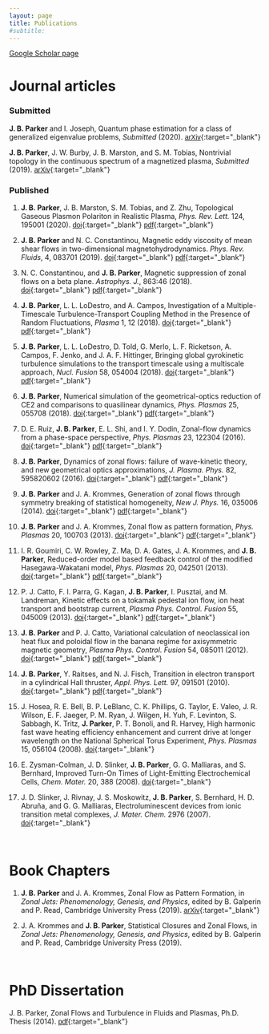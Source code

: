 ```yaml
---
layout: page
title: Publications
#subtitle:
---
```

[Google Scholar page](https://scholar.google.com/citations?user=_w6i1bEAAAAJ&hl=en)

# Journal articles

### Submitted
**J. B. Parker** and I. Joseph, Quantum phase estimation for a class of generalized eigenvalue problems, *Submitted* (2020). [<span class="btn btn-success btn-xs{{end}}" style="font-family:sans-serif;">arXiv</span>][arxiv:2002.08497]{:target="_blank"}

**J. B. Parker**, J. W. Burby, J. B. Marston, and S. M. Tobias, Nontrivial topology in the continuous spectrum of a magnetized plasma, *Submitted* (2019). [<span class="btn btn-success btn-xs{{end}}" style="font-family:sans-serif;">arXiv</span>][arxiv:1909.07910]{:target="_blank"}

### Published
1. **J. B. Parker**, J. B. Marston, S. M. Tobias, and Z. Zhu, Topological Gaseous Plasmon Polariton in Realistic Plasma, *Phys. Rev. Lett.* 124, 195001 (2020). [<span class="btn btn-info btn-xs{{end}}" style="font-family:sans-serif;">doi</span>][topological_plasmonpolariton-doi]{:target="_blank"} [<span class="btn btn-primary btn-xs{{end}}" style="font-family:sans-serif;">pdf</span>][topological_plasmonpolariton]{:target="_blank"}

1. **J. B. Parker** and N. C. Constantinou, Magnetic eddy viscosity of mean shear flows in two-dimensional magnetohydrodynamics. *Phys. Rev. Fluids*, 4, 083701 (2019). [<span class="btn btn-info btn-xs{{end}}" style="font-family:sans-serif;">doi</span>][magneticviscosity2019-doi]{:target="_blank"} [<span class="btn btn-primary btn-xs{{end}}" style="font-family:sans-serif;">pdf</span>][magneticviscosity2019]{:target="_blank"}

1. N. C. Constantinou, and **J. B. Parker**, Magnetic suppression of zonal flows on a beta plane. *Astrophys. J.*, 863:46 (2018). [<span class="btn btn-info btn-xs{{end}}" style="font-family:sans-serif;">doi</span>][magneticsuppression2018-doi]{:target="_blank"} [<span class="btn btn-primary btn-xs{{end}}" style="font-family:sans-serif;">pdf</span>][magneticsuppression2018]{:target="_blank"}

1. **J. B. Parker**, L. L. LoDestro, and A. Campos, Investigation of a Multiple-Timescale Turbulence-Transport Coupling Method in the Presence of Random Fluctuations, *Plasma* 1, 12 (2018). [<span class="btn btn-info btn-xs{{end}}" style="font-family:sans-serif;">doi</span>][turbtransport_noise-doi]{:target="_blank"} [<span class="btn btn-primary btn-xs{{end}}" style="font-family:sans-serif;">pdf</span>][turbtransport_noise]{:target="_blank"}

1. **J. B. Parker**, L. L. LoDestro, D. Told, G. Merlo, L. F. Ricketson, A. Campos, F. Jenko, and J.
A. F. Hittinger, Bringing global gyrokinetic turbulence simulations to the transport timescale using a multiscale approach, *Nucl. Fusion* 58, 054004 (2018). [<span class="btn btn-info btn-xs{{end}}" style="font-family:sans-serif;">doi</span>][turbtransport-doi]{:target="_blank"} [<span class="btn btn-primary btn-xs{{end}}" style="font-family:sans-serif;">pdf</span>][turbtransport]{:target="_blank"}

1. **J. B. Parker**, Numerical simulation of the geometrical-optics reduction of CE2 and comparisons to quasilinear dynamics, *Phys. Plasmas* 25, 055708 (2018). [<span class="btn btn-info btn-xs{{end}}" style="font-family:sans-serif;">doi</span>][CE2GO_simulation-doi]{:target="_blank"} [<span class="btn btn-primary btn-xs{{end}}" style="font-family:sans-serif;">pdf</span>][CE2GO_simulation]{:target="_blank"}

1. D. E. Ruiz, **J. B. Parker**, E. L. Shi, and I. Y. Dodin, Zonal-flow dynamics from a phase-space perspective, *Phys. Plasmas* 23, 122304 (2016). [<span class="btn btn-info btn-xs{{end}}" style="font-family:sans-serif;">doi</span>][CE2GO_Wigner_Moyal-doi]{:target="_blank"} [<span class="btn btn-primary btn-xs{{end}}" style="font-family:sans-serif;">pdf</span>][CE2_Wigner_Moyal]{:target="_blank"}

1. **J. B. Parker**, Dynamics of zonal flows: failure of wave-kinetic theory, and new geometrical optics approximations, *J. Plasma. Phys.* 82, 595820602 (2016). [<span class="btn btn-info btn-xs{{end}}" style="font-family:sans-serif;">doi</span>][ZF_wave_kinetic-doi]{:target="_blank"} [<span class="btn btn-primary btn-xs{{end}}" style="font-family:sans-serif;">pdf</span>][ZF_wave_kinetic]{:target="_blank"}

1. **J. B. Parker** and J. A. Krommes, Generation of zonal flows through symmetry breaking of statistical homogeneity, *New J. Phys.* 16, 035006 (2014). [<span class="btn btn-info btn-xs{{end}}" style="font-family:sans-serif;">doi</span>][ZF_generation_njp-doi]{:target="_blank"} [<span class="btn btn-primary btn-xs{{end}}" style="font-family:sans-serif;">pdf</span>][ZF_generation_njp]{:target="_blank"}

1. **J. B. Parker** and J. A. Krommes, Zonal flow as pattern formation, *Phys. Plasmas* 20, 100703 (2013). [<span class="btn btn-info btn-xs{{end}}" style="font-family:sans-serif;">doi</span>][ZF_pattern_formation-doi]{:target="_blank"} [<span class="btn btn-primary btn-xs{{end}}" style="font-family:sans-serif;">pdf</span>][ZF_pattern_formation]{:target="_blank"}

1. I. R. Goumiri, C. W. Rowley, Z. Ma, D. A. Gates, J. A. Krommes, and **J. B. Parker**, Reduced-order model based feedback control of the modified Hasegawa-Wakatani model, *Phys. Plasmas* 20, 042501 (2013). [<span class="btn btn-info btn-xs{{end}}" style="font-family:sans-serif;">doi</span>][HW_control-doi]{:target="_blank"} [<span class="btn btn-primary btn-xs{{end}}" style="font-family:sans-serif;">pdf</span>][HW_control]{:target="_blank"}

1. P. J. Catto, F. I. Parra, G. Kagan, **J. B. Parker**, I. Pusztai, and M. Landreman, Kinetic effects on a tokamak pedestal ion flow, ion heat transport and bootstrap current, *Plasma Phys. Control. Fusion* 55, 045009 (2013). [<span class="btn btn-info btn-xs{{end}}" style="font-family:sans-serif;">doi</span>][neoclassical_pedestal-doi]{:target="_blank"} [<span class="btn btn-primary btn-xs{{end}}" style="font-family:sans-serif;">pdf</span>][neoclassical_pedestal]{:target="_blank"}

1. **J. B. Parker** and P. J. Catto, Variational calculation of neoclassical ion heat flux and poloidal flow in the banana regime for axisymmetric magnetic geometry, *Plasma Phys. Control. Fusion* 54, 085011 (2012). [<span class="btn btn-info btn-xs{{end}}" style="font-family:sans-serif;">doi</span>][neoclassical_variational-doi]{:target="_blank"} [<span class="btn btn-primary btn-xs{{end}}" style="font-family:sans-serif;">pdf</span>][neoclassical_variational]{:target="_blank"}

1. **J. B. Parker**, Y. Raitses, and N. J. Fisch, Transition in electron transport in a cylindrical Hall thruster, *Appl. Phys. Lett.* 97, 091501 (2010). [<span class="btn btn-info btn-xs{{end}}" style="font-family:sans-serif;">doi</span>][rotating_spoke-doi]{:target="_blank"} [<span class="btn btn-primary btn-xs{{end}}" style="font-family:sans-serif;">pdf</span>][rotating_spoke]{:target="_blank"}

1. J. Hosea, R. E. Bell, B. P. LeBlanc, C. K. Phillips, G. Taylor, E. Valeo, J. R. Wilson, E. F. Jaeger, P. M. Ryan, J. Wilgen, H. Yuh, F. Levinton, S. Sabbagh, K. Tritz, **J. Parker**, P. T. Bonoli, and R. Harvey, High harmonic fast wave heating efficiency enhancement and current drive at longer wavelength on the National Spherical Torus Experiment, *Phys. Plasmas* 15, 056104 (2008). [<span class="btn btn-info btn-xs{{end}}" style="font-family:sans-serif;">doi</span>][hhfw-doi]{:target="_blank"}

1. E. Zysman-Colman, J. D. Slinker, **J. B. Parker**, G. G. Malliaras, and S. Bernhard, Improved Turn-On Times of Light-Emitting Electrochemical Cells, *Chem. Mater.* 20, 388 (2008). [<span class="btn btn-info btn-xs{{end}}" style="font-family:sans-serif;">doi</span>][oled_times-doi]{:target="_blank"}

1. J. D. Slinker, J. Rivnay, J. S. Moskowitz, **J. B. Parker**, S. Bernhard, H. D. Abruña, and G. G. Malliaras, Electroluminescent devices from ionic transition metal complexes, *J. Mater. Chem.* 2976 (2007). [<span class="btn btn-info btn-xs{{end}}" style="font-family:sans-serif;">doi</span>][oled_review-doi]{:target="_blank"}

<br> 

# Book Chapters
1. **J. B. Parker** and J. A. Krommes, Zonal Flow as Pattern Formation, in *Zonal Jets: Phenomenology, Genesis, and Physics*, edited by B. Galperin and P. Read, Cambridge University Press (2019). [<span class="btn btn-success btn-xs{{end}}" style="font-family:sans-serif;">arXiv</span>][arxiv:1503.07498]{:target="_blank"}

1. J. A. Krommes and **J. B. Parker**, Statistical Closures and Zonal Flows, in *Zonal Jets: Phenomenology, Genesis, and Physics*, edited by B. Galperin and P. Read, Cambridge University Press (2019).

<br>

# PhD Dissertation
J. B. Parker, Zonal Flows and Turbulence in Fluids and Plasmas, Ph.D. Thesis (2014). [<span class="btn btn-primary btn-xs{{end}}" style="font-family:sans-serif;">pdf</span>][parker_phd_thesis]{:target="_blank"}


[topological_plasmonpolariton]: topological_plasmon_polariton.pdf
[magneticviscosity2019]: magneticviscosity2019.pdf
[magneticsuppression2018]: magneticsuppression2018.pdf
[turbtransport_noise]: turbtransport_noise.pdf
[turbtransport]: turbtransport.pdf
[CE2GO_simulation]: CE2GO_simulation.pdf
[CE2_Wigner_Moyal]: CE2GO_Wigner_Moyal.pdf
[ZF_wave_kinetic]: ZF_wave_kinetic.pdf
[ZF_generation_njp]: ZF_generation_njp.pdf
[ZF_pattern_formation]: ZF_pattern_formation.pdf
[HW_control]: HW_control.pdf
[neoclassical_pedestal]: neoclassical_pedestal.pdf
[neoclassical_variational]: neoclassical_variational.pdf
[rotating_spoke]: rotating_spoke.pdf
[parker_phd_thesis]: parker_phd_thesis.pdf

[arxiv:2002.08497]: https://arxiv.org/abs/2002.08497
[arxiv:1503.07498]: https://arxiv.org/abs/1503.07498
[arxiv:1909.07910]: https://arxiv.org/abs/1909.07910

[topological_plasmonpolariton-doi]: https://doi.org/10.1103/PhysRevLett.124.195001
[magneticviscosity2019-doi]: https://doi.org/10.1103/PhysRevFluids.4.083701
[magneticsuppression2018-doi]: https://doi.org/10.3847/1538-4357/aace53
[turbtransport_noise-doi]: https://doi.org/10.3390/plasma1010012
[turbtransport-doi]: https://doi.org/10.1088/1741-4326/aab5c8
[CE2GO_simulation-doi]: https://doi.org/10.1063/1.5018142
[CE2GO_Wigner_Moyal-doi]: https://doi.org/10.1063/1.4971813
[ZF_wave_kinetic-doi]: https://doi.org/10.1017/S0022377816001021
[ZF_generation_njp-doi]: https://doi.org/10.1088/1367-2630/16/3/035006
[ZF_pattern_formation-doi]: https://doi.org/10.1063/1.4828717
[HW_control-doi]: https://doi.org/10.1063/1.4796190
[neoclassical_pedestal-doi]: https://doi.org/10.1088/0741-3335/55/4/045009
[neoclassical_variational-doi]: https://doi.org/10.1088/0741-3335/54/8/085011
[rotating_spoke-doi]: https://doi.org/10.1063/1.3486164
[hhfw-doi]: https://doi.org/10.1063/1.2837051
[oled_times-doi]: https://doi.org/10.1021/cm0713374
[oled_review-doi]: https://doi.org/10.1039/b704017b
